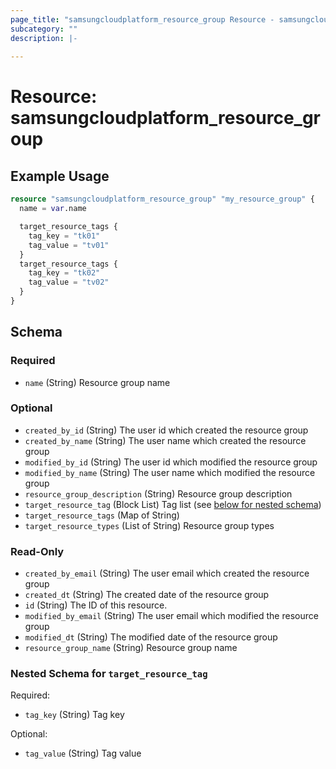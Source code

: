 ```yaml
---
page_title: "samsungcloudplatform_resource_group Resource - samsungcloudplatform"
subcategory: ""
description: |-
  
---
```


# Resource: samsungcloudplatform_resource_group




## Example Usage

```terraform
resource "samsungcloudplatform_resource_group" "my_resource_group" {
  name = var.name

  target_resource_tags {
    tag_key = "tk01"
    tag_value = "tv01"
  }
  target_resource_tags {
    tag_key = "tk02"
    tag_value = "tv02"
  }
}
```

<!-- schema generated by tfplugindocs -->
## Schema

### Required

- `name` (String) Resource group name

### Optional

- `created_by_id` (String) The user id which created the resource group
- `created_by_name` (String) The user name which created the resource group
- `modified_by_id` (String) The user id which modified the resource group
- `modified_by_name` (String) The user name which modified the resource group
- `resource_group_description` (String) Resource group description
- `target_resource_tag` (Block List) Tag list (see [below for nested schema](#nestedblock--target_resource_tag))
- `target_resource_tags` (Map of String)
- `target_resource_types` (List of String) Resource group types

### Read-Only

- `created_by_email` (String) The user email which created the resource group
- `created_dt` (String) The created date of the resource group
- `id` (String) The ID of this resource.
- `modified_by_email` (String) The user email which modified the resource group
- `modified_dt` (String) The modified date of the resource group
- `resource_group_name` (String) Resource group name

<a id="nestedblock--target_resource_tag"></a>
### Nested Schema for `target_resource_tag`

Required:

- `tag_key` (String) Tag key

Optional:

- `tag_value` (String) Tag value


